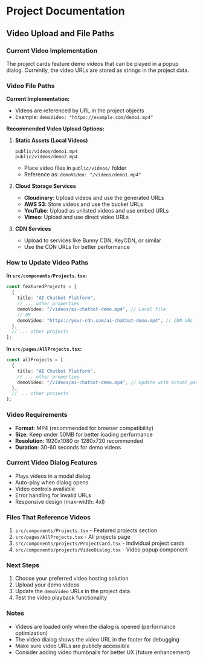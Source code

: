 # Project Documentation

## Video Upload and File Paths

### Current Video Implementation

The project cards feature demo videos that can be played in a popup dialog. Currently, the video URLs are stored as strings in the project data.

### Video File Paths

**Current Implementation:**
- Videos are referenced by URL in the project objects
- Example: `demoVideo: "https://example.com/demo1.mp4"`

**Recommended Video Upload Options:**

1. **Static Assets (Local Videos)**
   ```
   public/videos/demo1.mp4
   public/videos/demo2.mp4
   ```
   - Place video files in `public/videos/` folder
   - Reference as: `demoVideo: "/videos/demo1.mp4"`

2. **Cloud Storage Services**
   - **Cloudinary**: Upload videos and use the generated URLs
   - **AWS S3**: Store videos and use the bucket URLs
   - **YouTube**: Upload as unlisted videos and use embed URLs
   - **Vimeo**: Upload and use direct video URLs

3. **CDN Services**
   - Upload to services like Bunny CDN, KeyCDN, or similar
   - Use the CDN URLs for better performance

### How to Update Video Paths

**In `src/components/Projects.tsx`:**
```typescript
const featuredProjects = [
  {
    title: "AI Chatbot Platform",
    // ... other properties
    demoVideo: "/videos/ai-chatbot-demo.mp4", // Local file
    // OR
    demoVideo: "https://your-cdn.com/ai-chatbot-demo.mp4", // CDN URL
  },
  // ... other projects
];
```

**In `src/pages/AllProjects.tsx`:**
```typescript
const allProjects = [
  {
    title: "AI Chatbot Platform",
    // ... other properties
    demoVideo: "/videos/ai-chatbot-demo.mp4", // Update with actual path
  },
  // ... other projects
];
```

### Video Requirements

- **Format**: MP4 (recommended for browser compatibility)
- **Size**: Keep under 50MB for better loading performance
- **Resolution**: 1920x1080 or 1280x720 recommended
- **Duration**: 30-60 seconds for demo videos

### Current Video Dialog Features

- Plays videos in a modal dialog
- Auto-play when dialog opens
- Video controls available
- Error handling for invalid URLs
- Responsive design (max-width: 4xl)

### Files That Reference Videos

1. `src/components/Projects.tsx` - Featured projects section
2. `src/pages/AllProjects.tsx` - All projects page
3. `src/components/projects/ProjectCard.tsx` - Individual project cards
4. `src/components/projects/VideoDialog.tsx` - Video popup component

### Next Steps

1. Choose your preferred video hosting solution
2. Upload your demo videos
3. Update the `demoVideo` URLs in the project data
4. Test the video playback functionality

### Notes

- Videos are loaded only when the dialog is opened (performance optimization)
- The video dialog shows the video URL in the footer for debugging
- Make sure video URLs are publicly accessible
- Consider adding video thumbnails for better UX (future enhancement)
